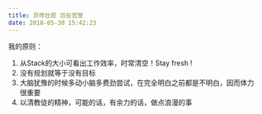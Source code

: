 ```yaml
---
title: 京师壮观 岂在宫室
date: 2018-05-30 15:42:23
---
```


我的原则：   
1. 从Stack的大小可看出工作效率，时常清空！Stay fresh !   
2. 没有规划就等于没有目标   
3. 大脑犹豫的时候多动小脑多费劲尝试，在完全明白之前都是不明白，因而体力很重要
4. 以清教徒的精神，可能的话，有余力的话，做点浪漫的事
